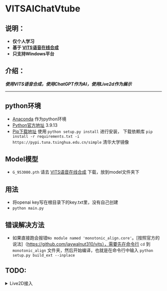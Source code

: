 # VITSAIChatVtube
## 说明：
+ **仅个人学习**
+ **基于 [VITS语音在线合成](https://huggingface.co/spaces/sayashi/vits-uma-genshin-honkai)**
+ **只支持Windows平台**
## 介绍：
***使用VITS语音合成，使用ChatGPT作为AI，使用Live2d作为展示***
- - -
## python环境
+ [Anaconda](https://www.anaconda.com/) 作为python环境
+ [Python官方地址](https://www.python.org/) 3.9.13
+ [Pip下载地址](https://pypi.python.org/pypi/pip#downloads) 使用 `python setup.py install` 进行安装， 下载依赖库 `pip install -r requirements.txt -i https://pypi.tuna.tsinghua.edu.cn/simple` 清华大学镜像
## Model模型
+ `G_953000.pth` 请去 [VITS语音在线合成](https://huggingface.co/spaces/sayashi/vits-uma-genshin-honkai) 下载，放到model文件夹下
## 用法
+ 将openai key写在根目录下的key.txt里，没有自己创建
+ `python main.py`
## 错误解决方法
+ 如果直接跑会报错`No module named 'monotonic_align.core'`。[按照官方的说法]（https://github.com/jaywalnut310/vits），需要先在命令行 `cd` 到 `monotonic_align` 文件夹，然后开始编译，也就是在命令行中输入 `python setup.py build_ext --inplace`

## TODO:
<details>
<summary>Live2D接入</summary>
  - API调用展示动作
  - 字幕
</details>
